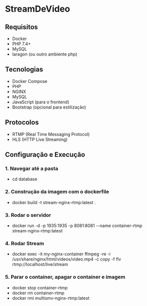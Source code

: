 # StreamDeVideo
## Requisitos
- Docker
- PHP 7.4+
- MySQL
- laragon (ou outro ambiente php)

## Tecnologias
- Docker Compose
- PHP
- NGINX
- MySQL
- JavaScript (para o frontend)
- Bootstrap (opcional para estilização)

## Protocolos
- RTMP (Real Time Messaging Protocol)
- HLS (HTTP Live Streaming)

## Configuração e Execução
### 1. Navegar até a pasta
- cd database 

### 2. Construção da imagem com o dockerfile
- docker build -t stream-nginx-rtmp:latest . 

### 3. Rodar o servidor
- docker run -d -p 1935:1935 -p 8081:8081 --name container-rtmp stream-nginx-rtmp:latest 

### 4. Rodar Stream
- docker exec -it my-nginx-container ffmpeg -re -i /usr/share/nginx/html/videos/video.mp4 -c copy -f flv rtmp://localhost/live/stream

### 5. Parar o container, apagar o container e imagem
- docker stop container-rtmp
- docker rm container-rtmp
- docker rmi multismv-nginx-rtmp:latest